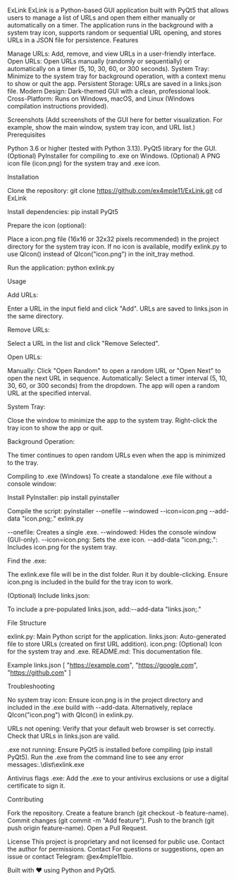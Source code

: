ExLink
ExLink is a Python-based GUI application built with PyQt5 that allows users to manage a list of URLs and open them either manually or automatically on a timer. The application runs in the background with a system tray icon, supports random or sequential URL opening, and stores URLs in a JSON file for persistence.
Features

Manage URLs: Add, remove, and view URLs in a user-friendly interface.
Open URLs: Open URLs manually (randomly or sequentially) or automatically on a timer (5, 10, 30, 60, or 300 seconds).
System Tray: Minimize to the system tray for background operation, with a context menu to show or quit the app.
Persistent Storage: URLs are saved in a links.json file.
Modern Design: Dark-themed GUI with a clean, professional look.
Cross-Platform: Runs on Windows, macOS, and Linux (Windows compilation instructions provided).

Screenshots
(Add screenshots of the GUI here for better visualization. For example, show the main window, system tray icon, and URL list.)
Prerequisites

Python 3.6 or higher (tested with Python 3.13).
PyQt5 library for the GUI.
(Optional) PyInstaller for compiling to .exe on Windows.
(Optional) A PNG icon file (icon.png) for the system tray and .exe icon.

Installation

Clone the repository:
git clone https://github.com/ex4mple11/ExLink.git
cd ExLink


Install dependencies:
pip install PyQt5


Prepare the icon (optional):

Place a icon.png file (16x16 or 32x32 pixels recommended) in the project directory for the system tray icon.
If no icon is available, modify exlink.py to use QIcon() instead of QIcon("icon.png") in the init_tray method.


Run the application:
python exlink.py



Usage

Add URLs:

Enter a URL in the input field and click "Add".
URLs are saved to links.json in the same directory.


Remove URLs:

Select a URL in the list and click "Remove Selected".


Open URLs:

Manually: Click "Open Random" to open a random URL or "Open Next" to open the next URL in sequence.
Automatically: Select a timer interval (5, 10, 30, 60, or 300 seconds) from the dropdown. The app will open a random URL at the specified interval.


System Tray:

Close the window to minimize the app to the system tray.
Right-click the tray icon to show the app or quit.


Background Operation:

The timer continues to open random URLs even when the app is minimized to the tray.



Compiling to .exe (Windows)
To create a standalone .exe file without a console window:

Install PyInstaller:
pip install pyinstaller


Compile the script:
pyinstaller --onefile --windowed --icon=icon.png --add-data "icon.png;." exlink.py


--onefile: Creates a single .exe.
--windowed: Hides the console window (GUI-only).
--icon=icon.png: Sets the .exe icon.
--add-data "icon.png;.": Includes icon.png for the system tray.


Find the .exe:

The exlink.exe file will be in the dist folder.
Run it by double-clicking. Ensure icon.png is included in the build for the tray icon to work.


(Optional) Include links.json:

To include a pre-populated links.json, add:--add-data "links.json;."





File Structure

exlink.py: Main Python script for the application.
links.json: Auto-generated file to store URLs (created on first URL addition).
icon.png: (Optional) Icon for the system tray and .exe.
README.md: This documentation file.

Example links.json
[
    "https://example.com",
    "https://google.com",
    "https://github.com"
]

Troubleshooting

No system tray icon:
Ensure icon.png is in the project directory and included in the .exe build with --add-data.
Alternatively, replace QIcon("icon.png") with QIcon() in exlink.py.


URLs not opening:
Verify that your default web browser is set correctly.
Check that URLs in links.json are valid.


.exe not running:
Ensure PyQt5 is installed before compiling (pip install PyQt5).
Run the .exe from the command line to see any error messages:.\dist\exlink.exe




Antivirus flags .exe:
Add the .exe to your antivirus exclusions or use a digital certificate to sign it.



Contributing

Fork the repository.
Create a feature branch (git checkout -b feature-name).
Commit changes (git commit -m "Add feature").
Push to the branch (git push origin feature-name).
Open a Pull Request.

License
This project is proprietary and not licensed for public use. Contact the author for permissions.
Contact
For questions or suggestions, open an issue or contact Telegram: @ex4mple11bio.

Built with ❤️ using Python and PyQt5.
